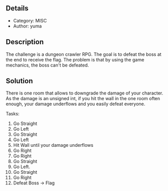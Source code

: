 ## Details

- Category: MISC
- Author:   yuma

## Description

The challenge is a dungeon crawler RPG. 
The goal is to defeat the boss at the end to receive the flag. The problem is that by using the game mechanics, the boss can't be defeated.


## Solution

There is one room that allows to downgrade the damage of your character. 
As the damage is an unsigned int, if you hit the wall in the one room often enough, your damage underflows and you easily defeat everyone.

Tasks:
1. Go Straight
2. Go Left
3. Go Straight
4. Go Left
5. Hit Wall until your damage underflows
6. Go Right
7. Go Right
8. Go Straight
9. Go Left.
10. Go Straight
11. Go Right
12. Defeat Boss -> Flag